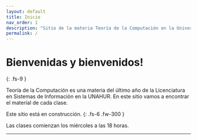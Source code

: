 ```yaml
---
layout: default
title: Inicio
nav_order: 1
description: "Sitio de la materia Teoría de la Computación en la Universidad Nacional de Hurlingham para el primer cuatrimestre."
permalink: /
---
```


# Bienvenidas y bienvenidos!
{: .fs-9 }

Teoría de la Computación es una materia del último año de la Licenciatura en Sistemas de Información en la UNAHUR. En este sitio vamos a encontrar el material de cada clase.

Este sitio está en construcción.
{: .fs-6 .fw-300 }

Las clases comienzan los miércoles a las 18 horas.

---
